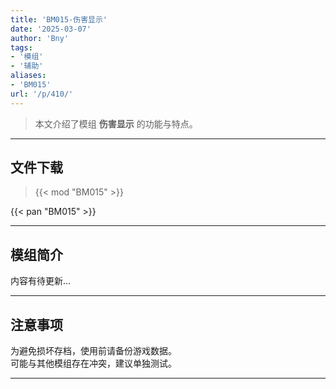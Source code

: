 ```yaml
---
title: 'BM015-伤害显示'
date: '2025-03-07'
author: 'Bny'
tags:
- '模组'
- '辅助'
aliases:
- 'BM015'
url: '/p/410/'
---
```


> 本文介绍了模组 **伤害显示** 的功能与特点。

---

## 文件下载  

> {{< mod "BM015" >}}  

{{< pan "BM015" >}}  

---

## 模组简介

>  
内容有待更新...  

---

## 注意事项

>  
为避免损坏存档，使用前请备份游戏数据。  
可能与其他模组存在冲突，建议单独测试。  

---

